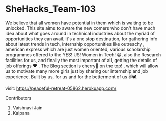 # SheHacks_Team-103
We believe that all  women have potential in them which is waiting to be unlocked.
This site aims to aware the new comers  who don't have much idea about what goes around in technical industries about the myriad of opportunities they can avail. 
It's a one stop destination, for gathering info about latest trends in tech, internship opportunities like outreachy , american express which are just women oriented, various scholarship programmes offered to the YES! US! Women in Tech! 😁, also the Research facilities for us, and finally the most important of all, getting the details of job offerings ♥ .
The Blog section is  cherry🍒 on the top! , which will allow us to motivate many more girls just by sharing our internship and job experience. 
Built by us, for us and for the betterment of us ✌🕊.



visit: https://peaceful-retreat-05862.herokuapp.com/

Contributors
1. Vaishnavi Jain
2. Kalpana
